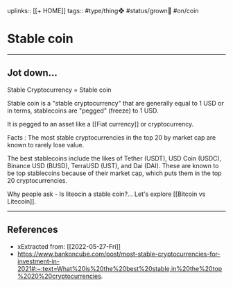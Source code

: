 uplinks:: [[+ HOME]]
tags:: #type/thing❖ #status/grown🌳 #on/coin 

# Stable coin
---
## Jot down...
Stable Cryptocurrency = Stable coin

Stable coin is a "stable cryptocurrency" that are generally equal to 1 USD or in terms, stablecoins are "pegged" (freeze) to 1 USD.

It is pegged to an asset like a [[Fiat currency]] or cryptocurrency.

Facts : The most stable cryptocurrencies in the top 20 by market cap are known to rarely lose value.

The best stablecoins include the likes of Tether (USDT), USD Coin (USDC), Binance USD (BUSD), TerraUSD (UST), and Dai (DAI). These are known to be top stablecoins because of their market cap, which puts them in the top 20 cryptocurrencies.

Why people ask - Is liteocin a stable coin?... Let's explore [[Bitcoin vs Litecoin]].

---
## References
- xExtracted from: [[2022-05-27-Fri]]
- https://www.bankoncube.com/post/most-stable-cryptocurrencies-for-investment-in-2021#:~:text=What%20is%20the%20best%20stable,in%20the%20top%2020%20cryptocurrencies.